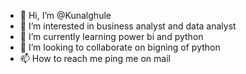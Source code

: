 - 👋 Hi, I’m @Kunalghule
- 👀 I’m interested in business analyst and data analyst
- 🌱 I’m currently learning power bi and python
- 💞️ I’m looking to collaborate on bigning of python 
- 📫 How to reach me ping me on mail

<!---
Kunalghule/Kunalghule is a ✨ special ✨ repository because its `README.md` (this file) appears on your GitHub profile.
You can click the Preview link to take a look at your changes.
--->
